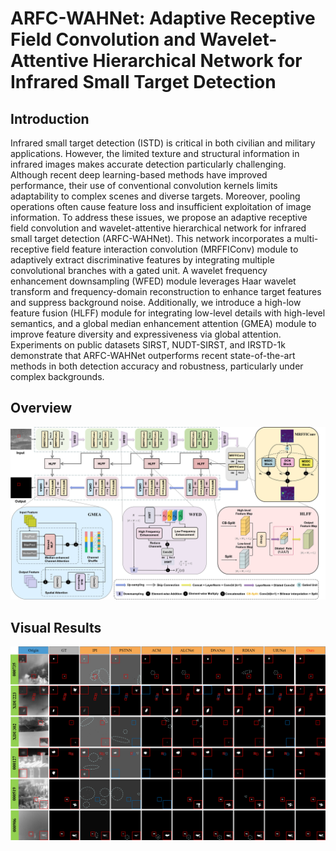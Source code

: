 # ARFC-WAHNet: Adaptive Receptive Field Convolution and Wavelet-Attentive Hierarchical Network for Infrared Small Target Detection
## Introduction
Infrared small target detection (ISTD) is critical in both civilian and military applications. However, the limited texture and structural information in infrared images makes
accurate detection particularly challenging. Although recent deep learning-based methods have improved performance, their use of conventional convolution kernels limits adaptability to complex scenes and diverse targets. Moreover, pooling operations often cause feature loss and insufficient exploitation of image information. To address these issues, we propose an adaptive receptive field convolution and wavelet-attentive hierarchical network for infrared small target detection (ARFC-WAHNet). This network incorporates a multi-receptive field feature interaction convolution (MRFFIConv) module to adaptively extract discriminative features by integrating multiple convolutional branches with a gated unit. A wavelet frequency enhancement downsampling (WFED) module leverages Haar wavelet transform and frequency-domain reconstruction to enhance target features and suppress background noise. Additionally, we introduce a high-low feature fusion (HLFF) module for integrating low-level details with high-level semantics, and a global median enhancement attention (GMEA) module to improve feature diversity and expressiveness via global attention. Experiments on public datasets SIRST, NUDT-SIRST, and IRSTD-1k demonstrate that ARFC-WAHNet outperforms recent state-of-the-art methods in both detection accuracy and robustness, particularly under complex backgrounds.

## Overview
![](https://github.com/Leaf2001/ARFC-WAHNet/blob/main/assert/overview.png)  

## Visual Results
![](https://github.com/Leaf2001/ARFC-WAHNet/blob/main/assert/visual%20result.png)
